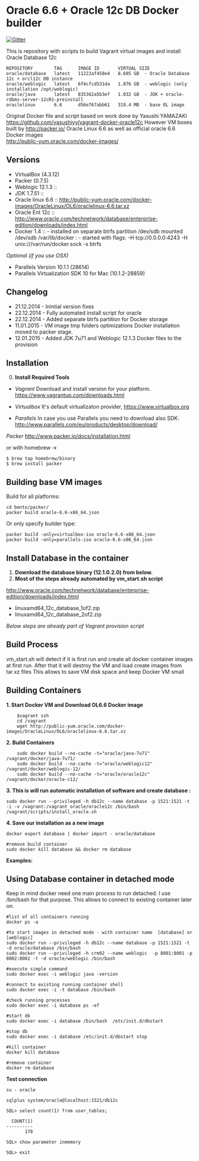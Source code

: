 Oracle 6.6 + Oracle 12c DB Docker builder  
=============================================

[![Gitter](https://badges.gitter.im/Join%20Chat.svg)](https://gitter.im/dimetron/vagrant_docker_dbora12c?utm_source=badge&utm_medium=badge&utm_campaign=pr-badge)

This is repository with scripts to build Vagrant virtual images and install Oracle Database 12c

    REPOSITORY        TAG      IMAGE ID       VIRTUAL SIZE
    oracle/database   latest   11222af458e4   8.605 GB  - Oracle Database 12c + orcl12c DB instance
    oracle/weblogic   latest   6f4cfcd531da   1.876 GB  - weblogic (only installation /opt/weblogic)
    oracle/java       latest   835362a5b3ef   1.032 GB  - JDK + oracle-rdbms-server-12cR1-preinstall
    oraclelinux       6.6      d56e767abb61   319.4 MB  - base OL image


Original Docker file and script based on work done by Yasushi YAMAZAKI https://github.com/yasushiyy/vagrant-docker-oracle12c
However VM boxes built by http://packer.io/ Oracle Linux 6.6  as well as official oracle 6.6 Docker images  
http://public-yum.oracle.com/docker-images/

Versions
-------------------------------------------------

- VirtualBox (4.3.12)
- Packer  (0.7.5)
- Weblogic  12.1.3  :: 
- JDK       1.7.51  :: 
- Oracle linux 6.6  :: http://public-yum.oracle.com/docker-images/OracleLinux/OL6/oraclelinux-6.6.tar.xz 
- Oracle Ent   12c  :: http://www.oracle.com/technetwork/database/enterprise-edition/downloads/index.html 
- Docker       1.4  :: - installed on separate btrfs partition /dev/sdb mounted /dev/sdb /var/lib/docker 
                     : - started with flags: -H tcp://0.0.0.0:4243 -H unix:///var/run/docker.sock -s btrfs

_Optional (if you use OSX)_

- Parallels Version 10.1.1 (28614)  
- Parallels Virtualization SDK 10 for Mac (10.1.2-28859)


Changelog
-------------------------------------------------
- 21.12.2014 - Inintial version fixes 
- 22.12.2014 - Fully automated install script for oracle 
- 22.12.2014 - Added separate btrfs partition for Docker storage
- 11.01.2015 - VM image tmp folders optimizations Docker installation moved to packer stage.
- 12.01.2015 - Added JDK 7u71 and Weblogic 12.1.3 Docker files to the provision 

Installation
-------------------------------------------------

0. __Install Required Tools__
    
- _Vagrant_
 Download and install version for your platform.
 https://www.vagrantup.com/downloads.html

- _Virtualbox_
 It's default virtualizaton provider, 
 https://www.virtualbox.org

- _Parallels_
 In case you use Parallels you need to download also SDK:
 http://www.parallels.com/eu/products/desktop/download/

_Packer_
 http://www.packer.io/docs/installation.html

or with homebrew ->

    $ brew tap homebrew/binary
    $ brew install packer


Building base VM images  
-------------------------------------------------
Build for all platforms: 

    cd bento/packer/
    packer build oracle-6.6-x86_64.json

Or only specify builder type:

    packer build -only=virtualbox-iso oracle-6.6-x86_64.json
    packer build -only=parallels-iso oracle-6.6-x86_64.json


Install Database in the container
-------------------------------------------------

1. __Download the database binary (12.1.0.2.0) from below.__  
2. __Most of the steps already automated by vm_start.sh script__

http://www.oracle.com/technetwork/database/enterprise-edition/downloads/index.html

* linuxamd64_12c_database_1of2.zip
* linuxamd64_12c_database_2of2.zip

_Below steps are already part of Vagrant provision script_

Build Process
-------------------------------------------------
vm_start.sh will detect if it is first run and create all docker container images at first run.
After that it will destroy the VM and load create images from tar.xz files 
This allows to save VM disk space and keep Docker VM small

Building Containers
-------------------------------------------------

__1. Start Docker VM and Download OL6.6 Docker image__

```    
    $vagrant ssh
    cd /vagrant
    wget http://public-yum.oracle.com/docker-images/OracleLinux/OL6/oraclelinux-6.6.tar.xz
```

__2. Build Containers__

```    
    sudo docker build --no-cache -t="oracle/java-7u71" /vagrant/docker/java-7u71/
    sudo docker build --no-cache -t="oracle/weblogic12" /vagrant/docker/weblogic-12/
    sudo docker build --no-cache -t="oracle/oracle12c" /vagrant/docker/oracle-c12/
```

__3. This is will run automatic installation of software and create database :__

```
sudo docker run --privileged -h db12c --name database -p 1521:1521 -t -i -v /vagrant:/vagrant oracle/oracle12c /bin/bash /vagrant/scripts/install_oracle.sh
```

__4. Save our installation as a new image__
```
docker export database | docker import - oracle/database

#remove build container
sudo docker kill database && docker rm database
```

__Examples:__ 

Using Database container in detached mode
-------------------------------------------------

Keep in mind docker need one main process to run detached.
I use /bin/bash for that purpose. This allows to connect to existing container later on.

```
#list of all containers running
docker ps -a

#to start images in detached mode - with container name  [database] or [weblogic]
sudo docker run --privileged -h db12c --name database -p 1521:1521 -t -d oracle/database /bin/bash
sudo docker run --privileged -h crm92 --name weblogic  -p 8001:8001 -p 8002:8002 -t -d oracle/weblogic /bin/bash

#execute simple command
sudo docker exec -i weblogic java -version

#connect to existing running container shell
sudo docker exec -i -t database /bin/bash

#check running processes
sudo docker exec -i database ps -ef

#start db
sudo docker exec -i database /bin/bash  /etc/init.d/dbstart

#stop db
sudo docker exec -i database /etc/init.d/dbstart stop

#kill container
docker kill database

#remove container
docker rm database

```

__Test connection__
```
su - oracle

sqlplus system/oracle@localhost:1521/db12c

SQL> select count(1) from user_tables;

  COUNT(1)
----------
       178

SQL> show parameter inmemory

SQL> exit
```
